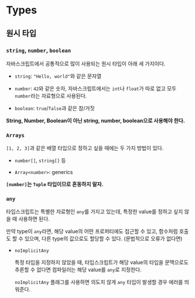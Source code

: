 # Types

## 원시 타입

### `string`, `number`, `boolean`

자바스크립트에서 공통적으로 많이 사용되는 원시 타입이 아래 세 가지이다.

- `string`: `"Hello, world"`와 같은 문자열

- `number`: `42`와 같은 숫자, 자바스크립트에서는 `int`나 `float`가 따로 없고 모두 `number`라는 자료형으로 사용된다.

- `boolean`: `true`/`false`과 같은 참/거짓

**String, Number, Boolean이 아닌 string, number, boolean으로 사용해야 한다.**

### `Arrays`

`[1, 2, 3]`과 같은 배열 타입으로 정하고 싶을 때에는 두 가지 방법이 있다.

- `number[]`, `string[]` 등

- `Array<number>`: generics

**`[number]`는 `Tuple` 타입이므로 혼동하지 말자.**

### `any`

타입스크립트는 특별한 자료형인 `any`를 가지고 있는데, 특정한 value를 정하고 싶지 않을 때 사용하면 된다.

만약 type이 `any`라면, 해당 value의 어떤 프로퍼티에도 접근할 수 있고, 함수처럼 호출도 할 수 있으며, 다른 type의 값으로도 할당할 수 있다. (문법적으로 오류가 없다면)

- `noImplicitAny`

  특정 타입을 지정하지 않았을 때, 타입스크립트가 해당 value의 타입을 문맥으로도 추론할 수 없다면 컴파일러는 해당 value를 `any`로 지정한다.

  `noImplicitAny` 플래그를 사용하면 의도치 않게 `any` 타입이 발생할 경우 에러를 띄워준다.
